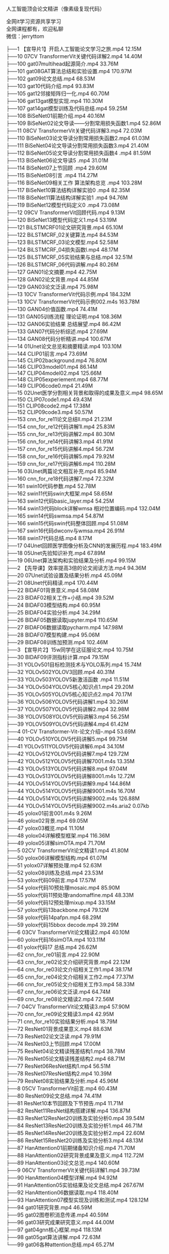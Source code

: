 人工智能顶会论文精讲（像素级复现代码）

全网it学习资源共享学习<br>全网课程都有，欢迎私聊<br>微信：jerryttom<br>

├──1 【宣导片1】开启人工智能论文学习之旅.mp4 12.15M<br> ├──10 07CV TransformerVit关键代码详解2.mp4 14.40M<br> ├──100 gat07multihead起源简介.mp4 33.76M<br> ├──101 gat08GAT算法总结和实验设置.mp4 170.97M<br> ├──102 gat09论文总结.mp4 68.53M<br> ├──103 gat10代码介绍.mp4 93.83M<br> ├──105 gat12邻接矩阵归一化.mp4 60.70M<br> ├──106 gat13gat模型实现.mp4 110.30M<br> ├──107 gat14gat模型训练及代码总结.mp4 59.25M<br> ├──108 BiSeNet01前期介绍.mp4 40.16M<br> ├──109 BiSeNet02论文导读——分割常用损失函数1.mp4 52.86M<br> ├──11 08CV TransformerVit关键代码详解3.mp4 72.03M<br> ├──110 BiSeNet03论文导读分割常用损失函数2.mp4 61.03M<br> ├──111 BiSeNet04论文导读分割常用损失函数3.mp4 21.40M<br> ├──112 BiSeNet05论文导读分割常用损失函数4 .mp4 81.59M<br> ├──113 BiSeNet06论文导读5 .mp4 31.01M<br> ├──114 BiSeNet07上节回顾 .mp4 29.60M<br> ├──115 BiSeNet08引言 .mp4 114.27M<br> ├──116 BiSeNet09相关工作 算法架构总览 .mp4 103.28M<br> ├──117 BiSeNet10算法结构详解实验0 .mp4 82.35M<br> ├──118 BiSeNet11算法结构详解实验1 .mp4 94.76M<br> ├──119 BiSeNet12模型代码定义0 .mp4 73.08M<br> ├──12 09CV TransformerVit回顾代码.mp4 9.13M<br> ├──120 BiSeNet13模型代码定义1.mp4 53.19M<br> ├──121 BiLSTMCRF01论文研究背景.mp4 65.10M<br> ├──122 BiLSTMCRF_02关键算法.mp4 84.53M<br> ├──123 BiLSTMCRF_03论文模型.mp4 52.58M<br> ├──124 BiLSTMCRF_04损失函数l.mp4 48.17M<br> ├──125 BiLSTMCRF_05实验结果与总结.mp4 32.51M<br> ├──126 BiLSTMCRF_06代码讲解.mp4 80.26M<br> ├──127 GAN01论文摘要.mp4 42.75M<br> ├──128 GAN02论文背景.mp4 44.85M<br> ├──129 GAN03论文泛读.mp4 75.98M<br> ├──13 10CV TransformerVit代码示例.mp4 184.32M<br> ├──13 10CV TransformerVit代码示例002.m4s 163.78M<br> ├──130 GAN04价值函数.mp4 74.41M<br> ├──131 GAN05训练流程 理论证明.mp4 108.36M<br> ├──132 GAN06实验结果 总结展望.mp4 86.42M<br> ├──133 GAN07代码分析综述.mp4 27.69M<br> ├──134 GAN08代码分析精讲.mp4 100.67M<br> ├──14 01Unet论文总览和摘要精读.mp4 103.10M<br> ├──144 CLIP01前言.mp4 73.69M<br> ├──145 CLIP02background.mp4 76.80M<br> ├──146 CLIP03model01.mp4 86.14M<br> ├──147 CLIP04model02.mp4 125.66M<br> ├──148 CLIP05experiement.mp4 68.77M<br> ├──149 CLIP06code0.mp4 21.49M<br> ├──15 02Unet医学分割相关背景和取得的成果及意义.mp4 98.65M<br> ├──150 CLIP07code1.mp4 49.43M<br> ├──151 CLIP08code2.mp4 17.38M<br> ├──152 CLIP09code3.mp4 50.57M<br> ├──153 cnn_for_re11论文总结ll.mp4 21.23M<br> ├──154 cnn_for_re12代码讲解1l.mp4 25.83M<br> ├──155 cnn_for_re13代码讲解2.mp4 80.30M<br> ├──156 cnn_for_re14代码讲解3.mp4 41.91M<br> ├──157 cnn_for_re15代码讲解4.mp4 56.72M<br> ├──158 cnn_for_re16代码讲解5.mp4 79.92M<br> ├──159 cnn_for_re17代码讲解6.mp4 110.28M<br> ├──16 03Unet两篇论文相互补充.mp4 85.94M<br> ├──160 cnn_for_re18代码讲解7.mp4 72.32M<br> ├──161 swin10代码参数.mp4 52.78M<br> ├──162 swin11代码swin大框架.mp4 58.65M<br> ├──163 swin12代码basic_layer.mp4 54.25M<br> ├──164 swin13代码block详解wmsa 相对位置编码.mp4 132.04M<br> ├──165 swin14代码swmsa.mp4 54.87M<br> ├──166 swin15代码swin代码整体回顾.mp4 51.08M<br> ├──167 swin16代码dwconv与wmsa.mp4 26.91M<br> ├──168 swin17代码总结.mp4 8.17M<br> ├──17 04Unet回顾医学图像分析及CNN的发展历程.mp4 183.49M<br> ├──18 05Unet先验知识补充.mp4 67.89M<br> ├──19 06Unet算法架构和实验结果及分析.mp4 99.15M<br> ├──2 【先导课】效率提高3倍的论文阅读方法.mp4 94.36M<br> ├──20 07Unet试验设置及结果分析.mp4 45.09M<br> ├──21 08Unet代码精读.mp4 170.44M<br> ├──22 BIDAF01背景意义.mp4 58.08M<br> ├──23 BIDAF02相关工作+小结.mp4 39.52M<br> ├──24 BIDAF03模型结构.mp4 60.95M<br> ├──25 BIDAF04实验分析.mp4 34.29M<br> ├──26 BIDAF05数据读取jupyter.mp4 110.65M<br> ├──27 BIDAF06数据读取pycharm.mp4 147.98M<br> ├──28 BIDAF07模型构建.mp4 95.06M<br> ├──29 BIDAF08训练加预测.mp4 102.46M<br> ├──3 【宣导片2】15w同学在这征服论文.mp4 10.75M<br> ├──30 BIDAF09评测指标计算.mp4 79.15M<br> ├──31 YOLOv501目标检测技术与YOLO系列.mp4 15.74M<br> ├──32 YOLOv502YOLOV3回顾.mp4 40.31M<br> ├──33 YOLOv503YOLOV5新激活函数 .mp4 11.51M<br> ├──34 YOLOv504YOLOV5核心知识点1.mp4 29.20M<br> ├──35 YOLOv505YOLOV5核心知识点2.mp4 70.17M<br> ├──36 YOLOv506YOLOV5代码讲解1.mp4 30.26M<br> ├──37 YOLOV507YOLOV5代码讲解2.mp4 32.98M<br> ├──38 YOLOV508YOLOV5代码讲解3.mp4 56.25M<br> ├──39 YOLOV509YOLOV5代码讲解4.mp4 61.42M<br> ├──4 01-CV Transformer-Vit-论文介绍–.mp4 53.69M<br> ├──40 YOLOv510YOLOV5代码讲解5.mp4 99.75M<br> ├──41 YOLOv511YOLOV5代码讲解6.mp4 34.10M<br> ├──42 YOLOv512YOLOV5代码讲解7.mp4 129.72M<br> ├──42 YOLOv512YOLOV5代码讲解7001.m4s 13.35M<br> ├──43 YOLOv513YOLOV5代码讲解8.mp4 97.04M<br> ├──43 YOLOv513YOLOV5代码讲解8001.m4s 12.72M<br> ├──44 YOLOv514YOLOV5代码讲解9.mp4 144.86M<br> ├──44 YOLOv514YOLOV5代码讲解9001.m4s 16.70M<br> ├──44 YOLOv514YOLOV5代码讲解9002.m4s 126.88M<br> ├──44 YOLOv514YOLOV5代码讲解9002.m4s.aria2 0.07kb<br> ├──45 yolox01前言001.m4s 9.26M<br> ├──46 yolox02背景.mp4 69.05M<br> ├──47 yolox03概览.mp4 11.10M<br> ├──48 yolox04详解模型框架.mp4 116.36M<br> ├──49 yolox05详解simOTA.mp4 71.70M<br> ├──5 02CV TransformerVit论文精读1.mp4 41.80M<br> ├──50 yolox06详解模型结构.mp4 61.07M<br> ├──51 yolox07详解预处理.mp4 52.63M<br> ├──52 yolox08训练及总结.mp4 23.53M<br> ├──53 yolox代码09前言.mp4 17.57M<br> ├──54 yolox代码10预处理mosaic.mp4 85.90M<br> ├──55 yolox代码11预处理randomaffine.mp4 48.33M<br> ├──56 yolox代码12预处理mixup.mp4 33.15M<br> ├──57 yolox代码13backbone.mp4 79.12M<br> ├──58 yolox代码14pafpn.mp4 68.29M<br> ├──59 yolox代码15bbox decode.mp4 39.29M<br> ├──6 03CV TransformerVit论文精读2.mp4 40.10M<br> ├──60 yolox代码16simOTA.mp4 103.11M<br> ├──61 yolox代码17 总结.mp4 26.62M<br> ├──62 cnn_for_re01前言.mp4 22.90M<br> ├──63 cnn_for_re02论文介绍研究背景.mp4 22.12M<br> ├──64 cnn_for_re03论文介绍相关工作1.mp4 38.17M<br> ├──65 cnn_for_re04论文介绍相关工作2.mp4 77.37M<br> ├──66 cnn_for_re05论文介绍相关工作3.mp4 58.33M<br> ├──67 cnn_for_re06论文泛读.mp4 64.74M<br> ├──69 cnn_for_re08论文精读2.mp4 72.56M<br> ├──7 04CV TransformerVit论文精读3.mp4 57.90M<br> ├──70 cnn_for_re09论文精读3.mp4 42.95M<br> ├──71 cnn_for_re10实验结果分析.mp4 18.79M<br> ├──72 ResNet01背景成果意义.mp4 88.63M<br> ├──73 ResNet02论文泛读.mp4 79.91M<br> ├──74 ResNet03上节回顾.mp4 17.00M<br> ├──75 ResNet04论文精读残差结构1.mp4 38.78M<br> ├──76 ResNet05论文精读残差结构2.mp4 68.71M<br> ├──77 ResNet06ResNet结构1.mp4 56.51M<br> ├──78 ResNet07ResNet结构2.mp4 10.39M<br> ├──79 ResNet08实验结果及分析.mp4 45.96M<br> ├──8 05CV TransformerVit前言.mp4 60.43M<br> ├──80 ResNet09论文总结.mp4 74.41M<br> ├──81 ResNet10本节回顾及下节预告.mp4 11.71M<br> ├──82 ResNet11ResNet结构搭建详解.mp4 136.87M<br> ├──83 ResNet12ResNet20训练及实验分析0.mp4 39.54M<br> ├──84 ResNet13ResNet20训练及实验分析1.mp4 46.71M<br> ├──85 ResNet14ResNet20训练及实验分析2.mp4 22.60M<br> ├──86 ResNet15ResNet20训练及实验分析3.mp4 48.13M<br> ├──87 HanAttention01前期储备知识介绍.mp4 71.70M<br> ├──88 HanAttention02研究背景成果及意义.mp4 112.72M<br> ├──89 HanAttention03论文总览.mp4 140.60M<br> ├──9 06CV TransformerVit关键代码详解1.mp4 39.73M<br> ├──90 HanAttention04模型详解.mp4 94.92M<br> ├──91 HanAttention05实验结果及论文总结.mp4 267.67M<br> ├──92 HanAttention06数据读取.mp4 118.40M<br> ├──93 HanAttention07模型实现及训练和测试.mp4 128.12M<br> ├──94 gat01研究背景.mp4 46.59M<br> ├──95 gat02图卷积消息传递.mp4 40.59M<br> ├──96 gat03研究成果研究意义.mp4 44.00M<br> ├──97 gat04gnn核心框架.mp4 118.13M<br> ├──98 gat05gat算法讲解.mp4 72.63M<br> └──99 gat06各种attention总结.mp4 65.27M